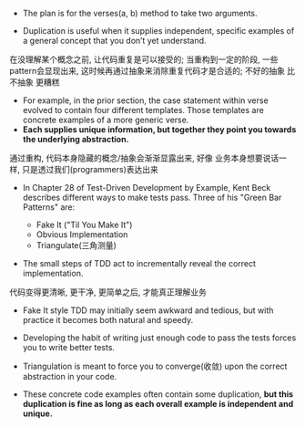 + The plan is for the verses(a, b) method to take two arguments.

+ Duplication is useful when it supplies independent, specific examples of a general concept that you don’t yet understand.

在没理解某个概念之前, 让代码重复是可以接受的; 当重构到一定的阶段, 一些pattern会显现出来, 这时候再通过抽象来消除重复代码才是合适的; 不好的抽象 比 不抽象 更糟糕

+ For example, in the prior section, the case statement within verse evolved to contain four different templates. Those templates are concrete examples of a more generic verse.
+ **Each supplies unique information, but together they point you towards the underlying abstraction.**

通过重构, 代码本身隐藏的概念/抽象会渐渐显露出来, 好像 业务本身想要说话一样, 只是透过我们(programmers)表达出来

+ In Chapter 28 of Test-Driven Development by Example, Kent Beck describes different ways to make tests pass. Three of his "Green Bar Patterns" are:
    + Fake It ("Til You Make It")
    + Obvious Implementation
    + Triangulate(三角测量)

+ The small steps of TDD act to incrementally reveal the correct implementation.

代码变得更清晰, 更干净, 更简单之后, 才能真正理解业务

+ Fake It style TDD may initially seem awkward and tedious, but with practice it becomes both natural and speedy.

+ Developing the habit of writing just enough code to pass the tests forces you to write better tests.

+ Triangulation is meant to force you to converge(收敛) upon the correct abstraction in your code.

+ These concrete code examples often contain some duplication, **but this duplication is fine as long as each overall example is independent and unique.**


